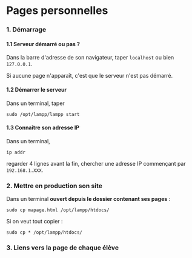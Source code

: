 # Pages personnelles

### 1. Démarrage

#### 1.1 Serveur démarré ou pas ?

Dans la barre d'adresse de son navigateur, taper ```localhost``` ou bien ```127.0.0.1```.

Si aucune page n'apparaît, c'est que le serveur n'est pas démarré.

#### 1.2 Démarrer le serveur
Dans un terminal, taper

```sudo /opt/lampp/lampp start``` 

#### 1.3 Connaître son adresse IP

Dans un terminal,

```ip addr``` 

regarder 4 lignes avant la fin, chercher une adresse IP commençant par ```192.168.1.XXX```.


### 2. Mettre en production son site

Dans un terminal **ouvert depuis le dossier contenant ses pages** :

```sudo cp mapage.html /opt/lampp/htdocs/```

Si on veut tout copier :

```sudo cp * /opt/lampp/htdocs/```

### 3. Liens vers la page de chaque élève



